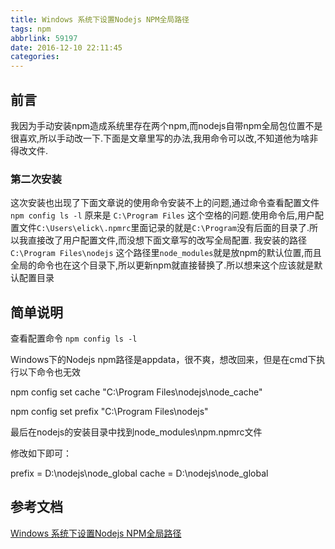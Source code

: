```yaml
---
title: Windows 系统下设置Nodejs NPM全局路径
tags: npm
abbrlink: 59197
date: 2016-12-10 22:11:45
categories:
---
```


## 前言
我因为手动安装npm造成系统里存在两个npm,而nodejs自带npm全局包位置不是很喜欢,所以手动改一下.下面是文章里写的办法,我用命令可以改,不知道他为啥非得改文件.
### 第二次安装
这次安装也出现了下面文章说的使用命令安装不上的问题,通过命令查看配置文件 `npm config ls -l` 原来是 `C:\Program Files` 这个空格的问题.使用命令后,用户配置文件`C:\Users\elick\.npmrc`里面记录的就是`C:\Program`没有后面的目录了.所以我直接改了用户配置文件,而没想下面文章写的改写全局配置.
我安装的路径`C:\Program Files\nodejs` 这个路径里`node_modules`就是放npm的默认位置,而且全局的命令也在这个目录下,所以更新npm就直接替换了.所以想来这个应该就是默认配置目录


## 简单说明

查看配置命令
`npm config ls -l`

Windows下的Nodejs npm路径是appdata，很不爽，想改回来，但是在cmd下执行以下命令也无效

npm config set cache "C:\Program Files\nodejs\node_cache"

npm config set prefix "C:\Program Files\nodejs"

最后在nodejs的安装目录中找到node_modules\npm\.npmrc文件

修改如下即可：

prefix = D:\nodejs\node_global
cache = D:\nodejs\node_global

## 参考文档
[Windows 系统下设置Nodejs NPM全局路径](http://www.cnblogs.com/picaso/p/3848209.html)
